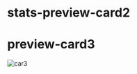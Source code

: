# stats-preview-card2
# preview-card3
![car3](https://user-images.githubusercontent.com/92414210/142699077-09f0f793-6e6b-4695-a285-9fecb51aefb2.png)
